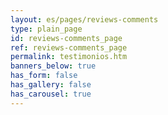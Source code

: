 ```yaml
---
layout: es/pages/reviews-comments
type: plain_page
id: reviews-comments_page
ref: reviews-comments_page
permalink: testimonios.htm
banners_below: true
has_form: false
has_gallery: false
has_carousel: true
---
```

